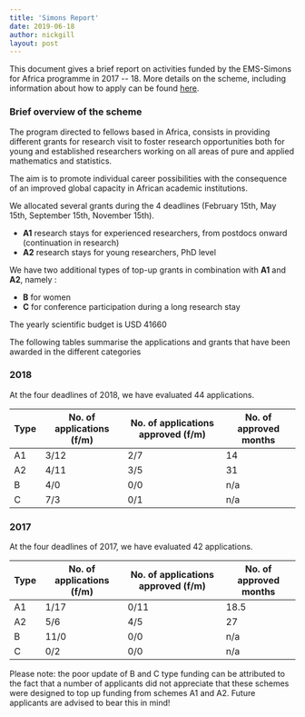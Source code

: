 ```yaml
---
title: 'Simons Report'
date: 2019-06-18
author: nickgill
layout: post
---
```


This document gives a brief report on activities funded by the EMS-Simons for Africa programme in 2017 -- 18. More details on the scheme, including information about how to apply can be found <a href = "https://euro-math-soc.eu/ems-simons-africa">here</a>.
 
### Brief overview of the scheme

The program directed to fellows based in Africa, consists in providing different grants for research visit to foster research opportunities both for young and established researchers working on all areas of pure and applied mathematics and statistics.

The aim is to promote individual career possibilities with the consequence of an improved global capacity in African academic institutions. 

We allocated several grants during the 4 deadlines (February 15th, May 15th, September 15th, November 15th).

 - **A1** research stays for experienced researchers, from postdocs onward (continuation in research)
 - **A2** research stays for young researchers, PhD level 

We have two additional types of top-up grants in combination with **A1** and **A2**, namely :

 - **B** for women
 - **C** for conference participation during a long research stay 

The yearly scientific budget is USD 41660

The following tables summarise the applications and grants that have been awarded in the different categories

### 2018

At the four deadlines of 2018, we have evaluated 44 applications. 

| Type | No. of applications (f/m) | No. of applications approved (f/m) | No. of approved months |
| ---- | ------------------------- | ---------------------------------- | ---------------------- |
| A1   | 3/12                      |     2/7                            |     14                 | 
| A2   | 4/11                      |  3/5                               | 31                     |
| B    |  4/0                      |  0/0                                | n/a                      |
| C    | 7/3                       |  0/1                                | n/a                    |

### 2017

At the four deadlines of 2017, we have evaluated 42 applications. 

| Type | No. of applications (f/m) | No. of applications approved (f/m) | No. of approved months |
| ---- | ------------------------- | ---------------------------------- | ---------------------- |
| A1   | 1/17                      |     0/11                            |     18.5               | 
| A2   | 5/6                      |  4/5                               | 27                     |
| B    |  11/0                      |  0/0                                | n/a                     |
| C    | 0/2                       |  0/0                                | n/a                      |

Please note: the poor update of B and C type funding can be attributed to the fact that a number of applicants did not appreciate that these schemes were designed to top up funding from schemes A1 and A2. Future applicants are advised to bear this in mind!


